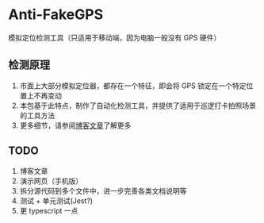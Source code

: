 # Anti-FakeGPS

模拟定位检测工具（只适用于移动端，因为电脑一般没有 GPS 硬件）



## 检测原理

1. 市面上大部分模拟定位器，都存在一个特征，即会将 GPS 锁定在一个特定位置上不再变动
2. 本包基于此特点，制作了自动化检测工具，并提供了适用于巡逻打卡拍照场景的工具方法
3. 更多细节，请参阅[博客文章](https://blog.cat73.org#TODO)了解更多



## TODO

1. 博客文章
2. 演示网页（手机版）
3. 拆分源代码到多个文件中，进一步完善各类文档说明等
4. 测试 + 单元测试(Jest?)
5. 更 typescript 一点
